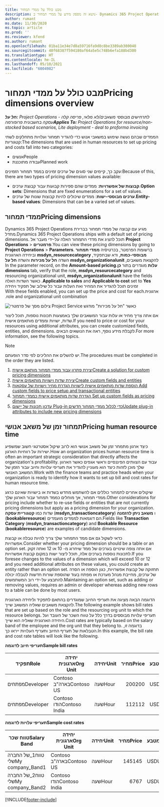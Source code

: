 ```yaml
---
title: מבט כולל על ממדי תמחור
description: נושא זה מספק מידע על ממדי תמחור ב- Dynamics 365 Project Operations.
author: rumant
ms.date: 11/30/2020
ms.topic: article
ms.prod: ''
ms.reviewer: kfend
ms.author: rumant
ms.openlocfilehash: 01ba11e34e7d8a59716fa9d8c8be3389ab380048
ms.sourcegitcommit: 40f68387f594180af64a5e5c748b6efa188bd300
ms.translationtype: HT
ms.contentlocale: he-IL
ms.lasthandoff: 05/10/2021
ms.locfileid: "6004982"
---
```

# <a name="pricing-dimensions-overview"></a><span data-ttu-id="cbab6-103">מבט כולל על ממדי תמחור</span><span class="sxs-lookup"><span data-stu-id="cbab6-103">Pricing dimensions overview</span></span>

<span data-ttu-id="cbab6-104">_**חל על:** Project Operations לתרחישים מבוססי משאבים/לא מלאי, פריסה קלה - עסקה בחשבונית פרופורמה_</span><span class="sxs-lookup"><span data-stu-id="cbab6-104">_**Applies To:** Project Operations for resource/non-stocked based scenarios, Lite deployment - deal to proforma invoicing_</span></span>

<span data-ttu-id="cbab6-105">הממדים שבהם נעשה שימוש במשאבי אנוש כדי להגדיר תמחור ועלויות מתחלקים לשתי קטגוריות:</span><span class="sxs-lookup"><span data-stu-id="cbab6-105">The dimensions that are used in human resources to set up pricing and costs fall into two categories:</span></span>

- <span data-ttu-id="cbab6-106">אנשים</span><span class="sxs-lookup"><span data-stu-id="cbab6-106">People</span></span>
- <span data-ttu-id="cbab6-107">עבודה מתוכננת</span><span class="sxs-lookup"><span data-stu-id="cbab6-107">Planned work</span></span>

<span data-ttu-id="cbab6-108">עקב כך, קיימים שני סוגים של ערכים זמינים בממד תמחור הזמינים:</span><span class="sxs-lookup"><span data-stu-id="cbab6-108">Because of this, there are two types of pricing dimension values available:</span></span>

- <span data-ttu-id="cbab6-109">**קבוצות של אפשרויות**: ממדים שהם ספירות קבועות עבור קבוצת ערכים.</span><span class="sxs-lookup"><span data-stu-id="cbab6-109">**Option sets**: Dimensions that are fixed enumerations for a set of values.</span></span>
- <span data-ttu-id="cbab6-110">**ערכים מבוססי-ישות**: ממדים שיכולים להיות קבוצות שונות של ערכים.</span><span class="sxs-lookup"><span data-stu-id="cbab6-110">**Entity-based values**: Dimensions that can be a varied set of values.</span></span>

## <a name="pricing-dimensions"></a><span data-ttu-id="cbab6-111">ממדי תמחור</span><span class="sxs-lookup"><span data-stu-id="cbab6-111">Pricing dimensions</span></span>

<span data-ttu-id="cbab6-112">Dynamics 365 Project Operations מגיע עם קבוצה של ממדי תמחור בברירת מחדל.</span><span class="sxs-lookup"><span data-stu-id="cbab6-112">Dynamics 365 Project Operations ships with a default set of pricing dimensions.</span></span> <span data-ttu-id="cbab6-113">תוכל להציג את מדדי התמחור האלה על-ידי מעבר אל **Project Operations** > **פרמטרים**.</span><span class="sxs-lookup"><span data-stu-id="cbab6-113">You can view these pricing dimensions by going to **Project Operations** > **Parameters**.</span></span> <span data-ttu-id="cbab6-114">ברשומת הפרמטר, בכרטיסיה **‬‏‫ממדי תמחור מבוססי-כמות**, ודא שבתפקיד, **msdyn_resourcecategory** וביחידה הארגונית להקצאת משאבים, **msdyn_organizationalunit** השדה **‏‫חל על מכירות‬** והשדה **‏‫חל על עלות‬** מוגדרים בתור **כן**.</span><span class="sxs-lookup"><span data-stu-id="cbab6-114">In the parameter record, on the **Amount-based pricing dimensions** tab, verify that the role, **msdyn_resourcecategory** and resourcing organizational unit, **msdyn_organizationalunit** have the fields **Applicable to sales** and **Applicable to cost** set to **Yes**.</span></span> <span data-ttu-id="cbab6-115">כאשר השדות האלה זמינים תוכל להגדיר את המחיר ואת העלות עבור כל שילוב של תפקיד ויחידה ארגונית.</span><span class="sxs-lookup"><span data-stu-id="cbab6-115">With these fields enabled, you can set up the price and cost for each role and organizational unit combination.</span></span>

![צילום מסך של פרמטרי Project Service כאשר "חל על מכירות" מודגש](media/PS-OOB-parameters.png)

<span data-ttu-id="cbab6-117">אם אתה צריך מחיר או עלות עבור המשאבים שלך באמצעות תכונות נוספות, תוכל ליצור שדות, ישויות וממדים מותאמים אישית.</span><span class="sxs-lookup"><span data-stu-id="cbab6-117">If you need to price or cost for your resources using additional attributes, you can create customized fields, entities, and dimensions.</span></span> <span data-ttu-id="cbab6-118">לקבלת מידע נוסף, ראה את הנושאים הבאים.</span><span class="sxs-lookup"><span data-stu-id="cbab6-118">For more information, see the following topics.</span></span> 
  
  > [!NOTE]
  > <span data-ttu-id="cbab6-119">יש להשלים את ההליכים לפי סדר הופעתם.</span><span class="sxs-lookup"><span data-stu-id="cbab6-119">The procedures must be completed in the order they are listed.</span></span>

1. [<span data-ttu-id="cbab6-120">יצירת פתרון עבור ממדי תמחור מותאם אישית</span><span class="sxs-lookup"><span data-stu-id="cbab6-120">Create a solution for custom pricing dimensions</span></span>](../sales/create-solution-custompd.md)
2. [<span data-ttu-id="cbab6-121">יצירת שדות וישויות מותאמים אישית</span><span class="sxs-lookup"><span data-stu-id="cbab6-121">Create custom fields and entities</span></span>](create-custom-fields-entities-pricing-dimensions.md)
3. [<span data-ttu-id="cbab6-122">הוספת שדות מותאמים אישית לישויות הגדרת מחיר וישויות של עסקאות </span><span class="sxs-lookup"><span data-stu-id="cbab6-122">Add custom fields to price setup and transactional entities</span></span>](add-custom-fields-price-setup-transactional-entities.md)
4. [<span data-ttu-id="cbab6-123">הגדרת שדות מותאמים אישית כממדי תמחור </span><span class="sxs-lookup"><span data-stu-id="cbab6-123">Set up custom fields as pricing dimensions</span></span>](set-up-custom-fields-pricing-dimensions.md)
5. [<span data-ttu-id="cbab6-124">עדכון תכונות של יישום Plug-in כדי לכלול ממדי תמחור חדשים</span><span class="sxs-lookup"><span data-stu-id="cbab6-124">Update plug-in attributes to include new pricing dimensions</span></span>](update-plugin-attributes-pd.md)


## <a name="pricing-human-resource-time"></a><span data-ttu-id="cbab6-125">תמחור זמן של משאב אנושי</span><span class="sxs-lookup"><span data-stu-id="cbab6-125">Pricing human resource time</span></span>
<span data-ttu-id="cbab6-126">כיצד ארגון מתמחר זמן של משאב אנושי הוא לרוב שיקול אסטרטגי חשוב שמשפיע ישירות על רווחיות הארגון.</span><span class="sxs-lookup"><span data-stu-id="cbab6-126">How an organization prices human resource time is often an important strategic consideration that directly affects the organization's profitability.</span></span> <span data-ttu-id="cbab6-127">עבוד עם הצוותים הפיננסיים וראשי אגפים כאשר הארגון שלך מוכן לזהות כיצד הוא מעוניין להגדיר את תעריפי עלויות וחיוב עבור הזמן של המשאב האנושי.</span><span class="sxs-lookup"><span data-stu-id="cbab6-127">Work with the finance teams and practice heads when your organization is ready to identify how it wants to set up bill and cost rates for human resource time.</span></span>

<span data-ttu-id="cbab6-128">שיקולים אחרים לתמחור כוללים אם להשתמש מחדש בשדות או בישויות שאינם כרגע ממדי תמחור, אך מוחלים כממד תמחור עבור הארגון שלך.</span><span class="sxs-lookup"><span data-stu-id="cbab6-128">Other considerations for pricing include whether to re-use fields or entities that are not currently pricing dimensions but apply as a pricing dimension for your organization.</span></span> <span data-ttu-id="cbab6-129">שדות כמו **קטגוריית עסקה** (**msdyn_transactioncategory**) ו **משאב ניתן להזמנה** (**bookableresource**) הם דוגמאות לממדים מועמדים.</span><span class="sxs-lookup"><span data-stu-id="cbab6-129">Fields like **Transaction Category** (**msdyn_transactioncategory**) and **Bookable Resource** (**bookableresource**) are examples of candidate dimensions.</span></span> 

<span data-ttu-id="cbab6-130">כדאי לשקול גם אם ממד התמחור שלך צריך להיות טבלה או קבוצת אפשרויות.</span><span class="sxs-lookup"><span data-stu-id="cbab6-130">Consider whether your pricing dimension should be a table or an option set.</span></span> <span data-ttu-id="cbab6-131">אם אתה צופה שינויים בערכים של ממד שיחרוג מ- 10 או 12 ואתה זקוק לתכונות נוספות בערכים אלה, תוכל ליצור ישות במקום קבוצת אפשרויות.</span><span class="sxs-lookup"><span data-stu-id="cbab6-131">If you foresee changes to the values of a dimension which will exceed 10 or 12 and you need additional attributes on these values, you could create an entity rather than an option set.</span></span> <span data-ttu-id="cbab6-132">תחזוקה של קבוצת אפשרויות, כגון הוספה או הסרה של ערכים, מחייבת מנהל מערכת או מפתח בעוד שהוספת שורות חדשות לטבלה יכולה להתבצע על-ידי רוב המשתמשים.</span><span class="sxs-lookup"><span data-stu-id="cbab6-132">Maintaining an option set, such as adding or removing values, requires an admin or developer whereas adding new rows to a table can be done by most users.</span></span>

<span data-ttu-id="cbab6-133">הדוגמה הבאה מציגה את תעריפי החיוב שמוגדרים בהתאם לתפקיד וליחידה הארגונית להקצאת משאבים שאליה המשאב שייך.</span><span class="sxs-lookup"><span data-stu-id="cbab6-133">The following example shows bill rates that are set up based on the role and the resourcing org unit to which the resource belongs.</span></span> <span data-ttu-id="cbab6-134">תעריפי עלויות מבוססים בדרך כלל על טווח השכר של העובד ועל היחידה הארגונית שאליה הוא שייך.</span><span class="sxs-lookup"><span data-stu-id="cbab6-134">Cost rates are typically based on the salary band of the employee and the org unit that they belong to.</span></span> <span data-ttu-id="cbab6-135">בדוגמה זו, הטבלאות של תעריף החיוב ותעריף העלויות ייראו כך.</span><span class="sxs-lookup"><span data-stu-id="cbab6-135">In this example, the bill rate and cost rate tables will look like the following.</span></span>

<span data-ttu-id="cbab6-136">**תעריפי חיוב לדוגמה**</span><span class="sxs-lookup"><span data-stu-id="cbab6-136">**Sample bill rates**</span></span>

| <span data-ttu-id="cbab6-137">תפקיד</span><span class="sxs-lookup"><span data-stu-id="cbab6-137">Role</span></span>        | <span data-ttu-id="cbab6-138">יחידה ארגונית</span><span class="sxs-lookup"><span data-stu-id="cbab6-138">Org Unit</span></span>    |<span data-ttu-id="cbab6-139">יחידה</span><span class="sxs-lookup"><span data-stu-id="cbab6-139">Unit</span></span>      |<span data-ttu-id="cbab6-140">מחיר</span><span class="sxs-lookup"><span data-stu-id="cbab6-140">Price</span></span>      |<span data-ttu-id="cbab6-141">מטבע</span><span class="sxs-lookup"><span data-stu-id="cbab6-141">Currency</span></span>  |
| ------------|-------------|----------|----------:|----------|
| <span data-ttu-id="cbab6-142">מפתחים</span><span class="sxs-lookup"><span data-stu-id="cbab6-142">Developer</span></span>   | <span data-ttu-id="cbab6-143">Contoso בארה"ב</span><span class="sxs-lookup"><span data-stu-id="cbab6-143">Contoso US</span></span>  |<span data-ttu-id="cbab6-144">שעה</span><span class="sxs-lookup"><span data-stu-id="cbab6-144">Hour</span></span> | <span data-ttu-id="cbab6-145">200</span><span class="sxs-lookup"><span data-stu-id="cbab6-145">200</span></span>|<span data-ttu-id="cbab6-146">USD</span><span class="sxs-lookup"><span data-stu-id="cbab6-146">USD</span></span>     |
| <span data-ttu-id="cbab6-147">מפתחים</span><span class="sxs-lookup"><span data-stu-id="cbab6-147">Developer</span></span>   | <span data-ttu-id="cbab6-148">Contoso הודו</span><span class="sxs-lookup"><span data-stu-id="cbab6-148">Contoso India</span></span> |<span data-ttu-id="cbab6-149">שעה</span><span class="sxs-lookup"><span data-stu-id="cbab6-149">Hour</span></span>|   <span data-ttu-id="cbab6-150">112</span><span class="sxs-lookup"><span data-stu-id="cbab6-150">112</span></span>|<span data-ttu-id="cbab6-151">USD</span><span class="sxs-lookup"><span data-stu-id="cbab6-151">USD</span></span>     |


<span data-ttu-id="cbab6-152">**תעריפי עלויות לדוגמה**</span><span class="sxs-lookup"><span data-stu-id="cbab6-152">**Sample cost rates**</span></span>

| <span data-ttu-id="cbab6-153">טווח שכר</span><span class="sxs-lookup"><span data-stu-id="cbab6-153">Salary Band</span></span>     | <span data-ttu-id="cbab6-154">יחידה ארגונית</span><span class="sxs-lookup"><span data-stu-id="cbab6-154">Org Unit</span></span>    |<span data-ttu-id="cbab6-155">יחידה</span><span class="sxs-lookup"><span data-stu-id="cbab6-155">Unit</span></span>      |<span data-ttu-id="cbab6-156">מחיר</span><span class="sxs-lookup"><span data-stu-id="cbab6-156">Price</span></span>      |<span data-ttu-id="cbab6-157">מטבע</span><span class="sxs-lookup"><span data-stu-id="cbab6-157">Currency</span></span>  |
| ----------------|-------------|----------|----------:|----------|
| <span data-ttu-id="cbab6-158">טווח1_של החברה שלי</span><span class="sxs-lookup"><span data-stu-id="cbab6-158">My company_Band1</span></span> | <span data-ttu-id="cbab6-159">Contoso בארה"ב</span><span class="sxs-lookup"><span data-stu-id="cbab6-159">Contoso US</span></span>  |<span data-ttu-id="cbab6-160">שעה</span><span class="sxs-lookup"><span data-stu-id="cbab6-160">Hour</span></span> | <span data-ttu-id="cbab6-161">145</span><span class="sxs-lookup"><span data-stu-id="cbab6-161">145</span></span>|<span data-ttu-id="cbab6-162">USD</span><span class="sxs-lookup"><span data-stu-id="cbab6-162">USD</span></span>     |
| <span data-ttu-id="cbab6-163">טווח2_של החברה שלי</span><span class="sxs-lookup"><span data-stu-id="cbab6-163">My company_Band2</span></span> | <span data-ttu-id="cbab6-164">Contoso הודו</span><span class="sxs-lookup"><span data-stu-id="cbab6-164">Contoso India</span></span> |<span data-ttu-id="cbab6-165">שעה</span><span class="sxs-lookup"><span data-stu-id="cbab6-165">Hour</span></span>|   <span data-ttu-id="cbab6-166">67</span><span class="sxs-lookup"><span data-stu-id="cbab6-166">67</span></span>|<span data-ttu-id="cbab6-167">USD</span><span class="sxs-lookup"><span data-stu-id="cbab6-167">USD</span></span>     |


[!INCLUDE[footer-include](../includes/footer-banner.md)]